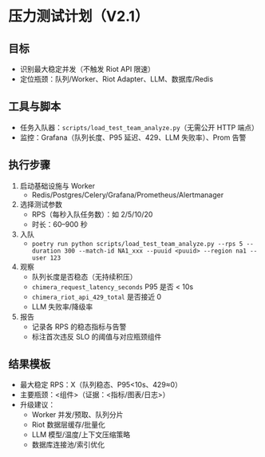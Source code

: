# 压力测试计划（V2.1）

## 目标
- 识别最大稳定并发（不触发 Riot API 限速）
- 定位瓶颈：队列/Worker、Riot Adapter、LLM、数据库/Redis

## 工具与脚本
- 任务入队器：`scripts/load_test_team_analyze.py`（无需公开 HTTP 端点）
- 监控：Grafana（队列长度、P95 延迟、429、LLM 失败率）、Prom 告警

## 执行步骤
1. 启动基础设施与 Worker
   - Redis/Postgres/Celery/Grafana/Prometheus/Alertmanager
2. 选择测试参数
   - RPS（每秒入队任务数）：如 2/5/10/20
   - 时长：60–900 秒
3. 入队
   - `poetry run python scripts/load_test_team_analyze.py --rps 5 --duration 300 --match-id NA1_xxx --puuid <puuid> --region na1 --user 123`
4. 观察
   - 队列长度是否稳态（无持续积压）
   - `chimera_request_latency_seconds` P95 是否 < 10s
   - `chimera_riot_api_429_total` 是否接近 0
   - LLM 失败率/降级率
5. 报告
   - 记录各 RPS 的稳态指标与告警
   - 标注首次违反 SLO 的阈值与对应瓶颈组件

## 结果模板
- 最大稳定 RPS：X（队列稳态、P95<10s、429≈0）
- 主要瓶颈：<组件>（证据：<指标/图表/日志>）
- 升级建议：
  - Worker 并发/预取、队列分片
  - Riot 数据层缓存/批量化
  - LLM 模型/温度/上下文压缩策略
  - 数据库连接池/索引优化
